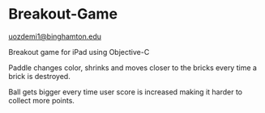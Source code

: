 # Breakout-Game

uozdemi1@binghamton.edu

Breakout game for iPad using Objective-C

Paddle changes color, shrinks and moves closer to the bricks every time a brick is destroyed.

Ball gets bigger every time user score is increased making it harder to collect more points. 
